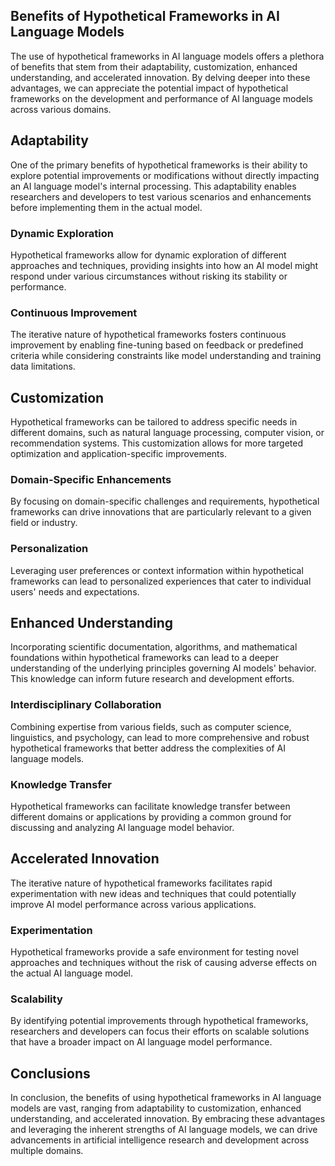 ## Benefits of Hypothetical Frameworks in AI Language Models

The use of hypothetical frameworks in AI language models offers a plethora of benefits that stem from their adaptability, customization, enhanced understanding, and accelerated innovation. By delving deeper into these advantages, we can appreciate the potential impact of hypothetical frameworks on the development and performance of AI language models across various domains.

## Adaptability

One of the primary benefits of hypothetical frameworks is their ability to explore potential improvements or modifications without directly impacting an AI language model's internal processing. This adaptability enables researchers and developers to test various scenarios and enhancements before implementing them in the actual model.

### Dynamic Exploration

Hypothetical frameworks allow for dynamic exploration of different approaches and techniques, providing insights into how an AI model might respond under various circumstances without risking its stability or performance.

### Continuous Improvement

The iterative nature of hypothetical frameworks fosters continuous improvement by enabling fine-tuning based on feedback or predefined criteria while considering constraints like model understanding and training data limitations.

## Customization

Hypothetical frameworks can be tailored to address specific needs in different domains, such as natural language processing, computer vision, or recommendation systems. This customization allows for more targeted optimization and application-specific improvements.

### Domain-Specific Enhancements

By focusing on domain-specific challenges and requirements, hypothetical frameworks can drive innovations that are particularly relevant to a given field or industry.

### Personalization

Leveraging user preferences or context information within hypothetical frameworks can lead to personalized experiences that cater to individual users' needs and expectations.

## Enhanced Understanding

Incorporating scientific documentation, algorithms, and mathematical foundations within hypothetical frameworks can lead to a deeper understanding of the underlying principles governing AI models' behavior. This knowledge can inform future research and development efforts.

### Interdisciplinary Collaboration

Combining expertise from various fields, such as computer science, linguistics, and psychology, can lead to more comprehensive and robust hypothetical frameworks that better address the complexities of AI language models.

### Knowledge Transfer

Hypothetical frameworks can facilitate knowledge transfer between different domains or applications by providing a common ground for discussing and analyzing AI language model behavior.

## Accelerated Innovation

The iterative nature of hypothetical frameworks facilitates rapid experimentation with new ideas and techniques that could potentially improve AI model performance across various applications.

### Experimentation

Hypothetical frameworks provide a safe environment for testing novel approaches and techniques without the risk of causing adverse effects on the actual AI language model.

### Scalability

By identifying potential improvements through hypothetical frameworks, researchers and developers can focus their efforts on scalable solutions that have a broader impact on AI language model performance.

## Conclusions

In conclusion, the benefits of using hypothetical frameworks in AI language models are vast, ranging from adaptability to customization, enhanced understanding, and accelerated innovation. By embracing these advantages and leveraging the inherent strengths of AI language models, we can drive advancements in artificial intelligence research and development across multiple domains.